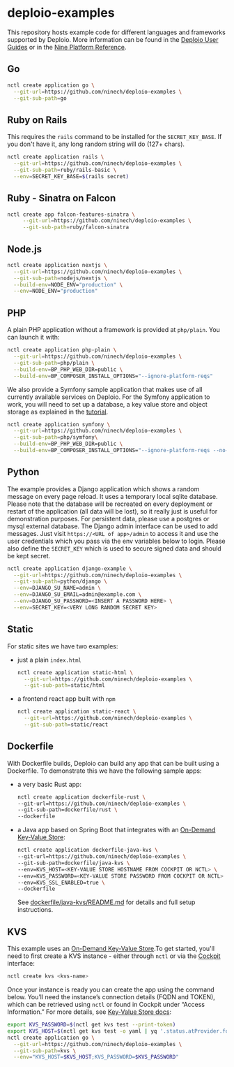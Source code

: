 # deploio-examples

This repository hosts example code for different languages and frameworks
supported by Deploio. More information can be found in the
[Deploio User Guides](https://docs.deplo.io/) or in the
[Nine Platform Reference](https://docs.nine.ch/docs/category/deploio-paas).

## Go

```bash
nctl create application go \
  --git-url=https://github.com/ninech/deploio-examples \
  --git-sub-path=go
```

## Ruby on Rails

This requires the `rails` command to be installed for the `SECRET_KEY_BASE`.
If you don't have it, any long random string will do (127+ chars).

```bash
nctl create application rails \
  --git-url=https://github.com/ninech/deploio-examples \
  --git-sub-path=ruby/rails-basic \
  --env=SECRET_KEY_BASE=$(rails secret)
```

## Ruby - Sinatra on Falcon

```bash
nctl create app falcon-features-sinatra \
     --git-url=https://github.com/ninech/deploio-examples \
     --git-sub-path=ruby/falcon-sinatra
```

## Node.js

```bash
nctl create application nextjs \
  --git-url=https://github.com/ninech/deploio-examples \
  --git-sub-path=nodejs/nextjs \
  --build-env=NODE_ENV="production" \
  --env=NODE_ENV="production"
```

## PHP

A plain PHP application without a framework is provided at `php/plain`.
You can launch it with:

```bash
nctl create application php-plain \
  --git-url=https://github.com/ninech/deploio-examples \
  --git-sub-path=php/plain \
  --build-env=BP_PHP_WEB_DIR=public \
  --build-env=BP_COMPOSER_INSTALL_OPTIONS="--ignore-platform-reqs"
```

We also provide a Symfony sample application that makes use of all currently
available services on Deploio.
For the Symfony application to work, you will need to set up a database, a key
value store and object storage as explained in the
[tutorial](https://docs.deplo.io/quick-start/php/create_app).

```bash
nctl create application symfony \
  --git-url=https://github.com/ninech/deploio-examples \
  --git-sub-path=php/symfony\
  --build-env=BP_PHP_WEB_DIR=public \
  --build-env=BP_COMPOSER_INSTALL_OPTIONS="--ignore-platform-reqs --no-scripts -o"
```

## Python

The example provides a Django application which shows a random message on every
page reload. It uses a temporary local sqlite database. Please note that the
database will be recreated on every deployment or restart of the application
(all data will be lost), so it really just is useful for demonstration purposes.
For persistent data, please use a postgres or mysql external database.  The
Django admin interface can be used to add messages. Just visit `https://<URL of
app>/admin` to access it and use the user credentials which you pass via the env
variables below to login.
Please also define the `SECRET_KEY` which is used to secure signed data and
should be kept secret.

```bash
nctl create application django-example \
  --git-url=https://github.com/ninech/deploio-examples \
  --git-sub-path=python/django \
  --env=DJANGO_SU_NAME=admin \
  --env=DJANGO_SU_EMAIL=admin@example.com \
  --env=DJANGO_SU_PASSWORD=<INSERT A PASSWORD HERE> \
  --env=SECRET_KEY=<VERY LONG RANDOM SECRET KEY>
```

## Static

For static sites we have two examples:

* just a plain `index.html`

    ```bash
    nctl create application static-html \
      --git-url=https://github.com/ninech/deploio-examples \
      --git-sub-path=static/html
    ```

* a frontend react app built with `npm`

    ```bash
    nctl create application static-react \
      --git-url=https://github.com/ninech/deploio-examples \
      --git-sub-path=static/react
    ```

## Dockerfile

With Dockerfile builds, Deploio can build any app that can be built using a
Dockerfile. To demonstrate this we have the following sample apps:

* a very basic Rust app:

    ```bash
    nctl create application dockerfile-rust \
    --git-url=https://github.com/ninech/deploio-examples \
    --git-sub-path=dockerfile/rust \
    --dockerfile
    ```
* a Java app based on Spring Boot that integrates with an [On-Demand Key-Value Store](https://docs.nine.ch/de/docs/on-demand-databases/on-demand-key-value-store/):

  ```bash
  nctl create application dockerfile-java-kvs \
  --git-url=https://github.com/ninech/deploio-examples \
  --git-sub-path=dockerfile/java-kvs \
  --env=KVS_HOST=<KEY-VALUE STORE HOSTNAME FROM COCKPIT OR NCTL> \
  --env=KVS_PASSWORD=<KEY-VALUE STORE PASSWORD FROM COCKPIT OR NCTL> \
  --env=KVS_SSL_ENABLED=true \
  --dockerfile
  ```

  See [dockerfile/java-kvs/README.md](dockerfile/java-kvs/README.md) for details and full setup instructions.

## KVS

This example uses an [On-Demand Key-Value Store](https://docs.nine.ch/de/docs/on-demand-databases/on-demand-key-value-store/).To get started, you'll need to first create a KVS instance - either through `nctl` or via the [Cockpit](https://cockpit.nine.ch/en) interface: 

```bash
nctl create kvs <kvs-name>
```

Once your instance is ready you can create the app using the command below. You’ll need the instance’s connection details (FQDN and TOKEN), which can be retrieved using `nctl` or found in Cockpit under “Access Information.” For more details, see [Key-Value Store docs](https://docs.nine.ch/docs/on-demand-databases/on-demand-key-value-store#connecting):

```bash
export KVS_PASSWORD=$(nctl get kvs test --print-token)
export KVS_HOST=$(nctl get kvs test -o yaml | yq '.status.atProvider.fqdn')
nctl create application go \
  --git-url=https://github.com/ninech/deploio-examples \
  --git-sub-path=kvs \
  --env="KVS_HOST=$KVS_HOST;KVS_PASSWORD=$KVS_PASSWORD"
```
